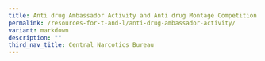```yaml
---
title: Anti drug Ambassador Activity and Anti drug Montage Competition
permalink: /resources-for-t-and-l/anti-drug-ambassador-activity/
variant: markdown
description: ""
third_nav_title: Central Narcotics Bureau
---
```

